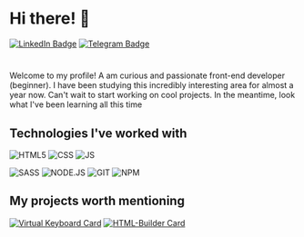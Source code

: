 # Hi there! 👋

 [![LinkedIn Badge](https://img.shields.io/badge/LinkedIn-0077B5?style=for-the-badge&logo=linkedin&logoColor=white)](https://www.linkedin.com/in/anna-nescierowicz-4005476b/) [![Telegram Badge](https://img.shields.io/badge/Telegram-2CA5E0?style=for-the-badge&logo=telegram&logoColor=white)](https://t.me/anna_nsc)

#
Welcome to my profile! A am curious and passionate front-end developer (beginner). I have been studying this incredibly interesting area for almost a year now. Can't wait to start working on cool projects. In the meantime, look what I've been learning all this time

## Technologies I've worked with

![HTML5](https://img.shields.io/badge/HTML5-E34F26?style=for-the-badge&logo=html5&logoColor=white) ![CSS](https://img.shields.io/badge/CSS-239120?&style=for-the-badge&logo=css3&logoColor=white) ![JS](https://img.shields.io/badge/JavaScript-F7DF1E?style=for-the-badge&logo=javascript&logoColor=black)

![SASS](https://img.shields.io/badge/Sass-CC6699?style=for-the-badge&logo=sass&logoColor=white) ![NODE.JS](https://img.shields.io/badge/Node.js-43853D?style=for-the-badge&logo=node.js&logoColor=white) ![GIT](https://img.shields.io/badge/GIT-E44C30?style=for-the-badge&logo=git&logoColor=white) ![NPM](https://img.shields.io/badge/npm-CB3837?style=for-the-badge&logo=npm&logoColor=white)

## My projects worth mentioning

[![Virtual Keyboard Card](https://github-readme-stats.vercel.app/api/pin/?username=yellographics&repo=virtual-keyboard-task)](https://github.com/yellographics/virtual-keyboard-task) [![HTML-Builder Card](https://github-readme-stats.vercel.app/api/pin/?username=yellographics&repo=HTML-builder)](https://github.com/yellographics/HTML-builder)
